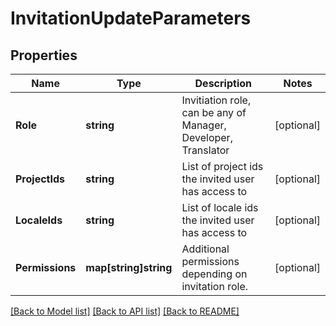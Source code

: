 # InvitationUpdateParameters

## Properties

Name | Type | Description | Notes
------------ | ------------- | ------------- | -------------
**Role** | **string** | Invitiation role, can be any of Manager, Developer, Translator | [optional] 
**ProjectIds** | **string** | List of project ids the invited user has access to | [optional] 
**LocaleIds** | **string** | List of locale ids the invited user has access to | [optional] 
**Permissions** | **map[string]string** | Additional permissions depending on invitation role. | [optional] 

[[Back to Model list]](../README.md#documentation-for-models) [[Back to API list]](../README.md#documentation-for-api-endpoints) [[Back to README]](../README.md)


